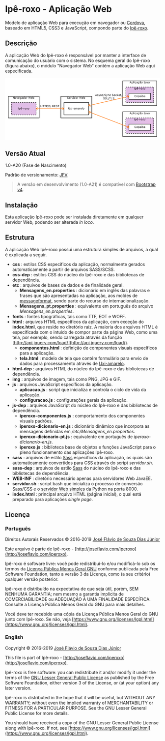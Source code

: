 # Ipê-roxo - Aplicação Web

Modelo de aplicação Web para execução em navegador ou [Cordova](https://cordova.apache.org/), baseado em HTML5, CSS3 e JavaScript, compondo parte do [Ipê-roxo](https://github.com/joseflaviojr/iperoxo).

## Descrição

A aplicação Web do Ipê-roxo é responsável por manter a interface de comunicação do usuário com o sistema. No esquema geral do Ipê-roxo (figura abaixo), o módulo "Navegador Web" contém a aplicação Web aqui especificada.

<img src="../projeto/EsquemaGeral.png">

## Versão Atual

1.0-A20 (Fase de Nascimento)

Padrão de versionamento: [JFV](http://joseflavio.com/jfv)

> A versão em desenvolvimento (1.0-A21) é compatível com [Bootstrap v4](https://getbootstrap.com/).

## Instalação

Esta aplicação Ipê-roxo pode ser instalada diretamente em qualquer servidor Web, podendo ser alterada *in loco*.

## Estrutura

A aplicação Web Ipê-roxo possui uma estrutura simples de arquivos, a qual é explicada a seguir.

- **css** : estilos CSS específicos da aplicação, normalmente gerados automaticamente a partir de arquivos SASS/SCSS.
- **css-dep** : estilos CSS do núcleo do Ipê-roxo e das bibliotecas de dependência.
- **etc** : arquivos de bases de dados e de finalidade geral.
  - **Mensagens_en.properties** : dicionário em inglês das palavras e frases que são apresentadas na aplicação, aos moldes de [messageformat](https://messageformat.github.io/), sendo parte do recurso de internacionalização.
  - **Mensagens_pt.properties** : equivalente em português do arquivo *Mensagens_en.properties*.
- **fonts** : fontes tipográficas, tais como TTF, EOT e WOFF.
- **html** : arquivos HTML específicos da aplicação, com exceção do **index.html**, que reside no diretório raiz. A maioria dos arquivos HTML é especificada com o intuido de compor parte da página Web, como uma tela, por exemplo, sendo carregada através da função [http://api.jquery.com/load/](http://api.jquery.com/load/).
  - **componentes.html** : definição de componentes visuais específicos para a aplicação.
  - **tela.html** : modelo de tela que contém formulário para envio de dados para processamento através de [Uxi-amarelo](http://joseflavio.com/uxiamarelo).
- **html-dep** : arquivos HTML do núcleo do Ipê-roxo e das bibliotecas de dependência.
- **img** : arquivos de imagem, tais como PNG, JPG e GIF.
- **js** : arquivos JavaScript específicos da aplicação.
  - **aplicacao.js** : script que inicializa e controla o ciclo de vida da aplicação.
  - **configuracao.js** : configurações gerais da aplicação.
- **js-dep** : arquivos JavaScript do núcleo do Ipê-roxo e das bibliotecas de dependência.
  - **iperoxo-componentes.js** : comportamento dos componentes visuais padrões.
  - **iperoxo-dicionario-en.js** : dicionário dinâmico que incorpora as mensagens definidas em */etc/Mensagens_en.properties*.
  - **iperoxo-dicionario-pt.js** : equivalente em português de *iperoxo-dicionario-en.js*.
  - **iperoxo.js** : biblioteca base de objetos e funções JavaScript para o pleno funcionamento das aplicações Ipê-roxo.
- **sass** : arquivos de estilo [Sass](https://sass-lang.com/) específicos da aplicação, os quais são automaticamente convertidos para CSS através do script *servidor.sh*.
- **sass-dep** : arquivos de estilo [Sass](https://sass-lang.com/) do núcleo do Ipê-roxo e das bibliotecas de dependência.
- **WEB-INF** : diretório necessário apenas para servidores Web JavaEE.
- **servidor.sh** : script bash que inicializa o processo de conversão Sass/CSS e o [servidor Web simples](https://docs.python.org/2/library/simplehttpserver.html#module-SimpleHTTPServer) da Python na porta 8000.
- **index.html** : principal arquivo HTML (página inicial), o qual está preparado para aplicações *single page*.

## Licença

### Português

Direitos Autorais Reservados &copy; 2016-2019 [José Flávio de Souza Dias Júnior](http://joseflavio.com)

Este arquivo é parte de Ipê-roxo - [http://joseflavio.com/iperoxo](http://joseflavio.com/iperoxo).

Ipê-roxo é software livre: você pode redistribuí-lo e/ou modificá-lo
sob os termos da [Licença Pública Menos Geral GNU](https://www.gnu.org/licenses/lgpl.html) conforme publicada pela
Free Software Foundation, tanto a versão 3 da Licença, como
(a seu critério) qualquer versão posterior.

Ipê-roxo é distribuído na expectativa de que seja útil,
porém, SEM NENHUMA GARANTIA; nem mesmo a garantia implícita de
COMERCIABILIDADE ou ADEQUAÇÃO A UMA FINALIDADE ESPECÍFICA. Consulte a
Licença Pública Menos Geral do GNU para mais detalhes.

Você deve ter recebido uma cópia da Licença Pública Menos Geral do GNU
junto com Ipê-roxo. Se não, veja [https://www.gnu.org/licenses/lgpl.html](https://www.gnu.org/licenses/lgpl.html).

### English

Copyright &copy; 2016-2019 [José Flávio de Souza Dias Júnior](http://joseflavio.com)

This file is part of Ipê-roxo - [http://joseflavio.com/iperoxo](http://joseflavio.com/iperoxo).

Ipê-roxo is free software: you can redistribute it and/or modify
it under the terms of the [GNU Lesser General Public License](https://www.gnu.org/licenses/lgpl.html) as published by
the Free Software Foundation, either version 3 of the License, or
(at your option) any later version.

Ipê-roxo is distributed in the hope that it will be useful,
but WITHOUT ANY WARRANTY; without even the implied warranty of
MERCHANTABILITY or FITNESS FOR A PARTICULAR PURPOSE. See the
GNU Lesser General Public License for more details.

You should have received a copy of the GNU Lesser General Public License
along with Ipê-roxo. If not, see [https://www.gnu.org/licenses/lgpl.html](https://www.gnu.org/licenses/lgpl.html).
